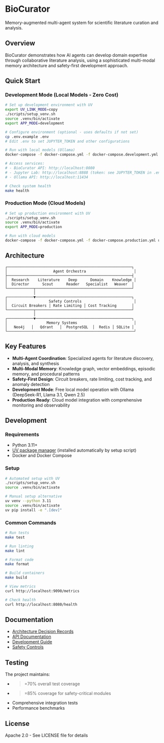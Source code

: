 # BioCurator

Memory-augmented multi-agent system for scientific literature curation and analysis.

## Overview

BioCurator demonstrates how AI agents can develop domain expertise through collaborative literature analysis, using a sophisticated multi-modal memory architecture and safety-first development approach.

## Quick Start

### Development Mode (Local Models - Zero Cost)

```bash
# Set up development environment with UV
export UV_LINK_MODE=copy
./scripts/setup_venv.sh
source .venv/bin/activate
export APP_MODE=development

# Configure environment (optional - uses defaults if not set)
cp .env.example .env
# Edit .env to set JUPYTER_TOKEN and other configurations

# Run with local models (Ollama)
docker-compose -f docker-compose.yml -f docker-compose.development.yml up

# Access services:
# - BioCurator API: http://localhost:8080
# - Jupyter Lab: http://localhost:8888 (token: see JUPYTER_TOKEN in .env or default: biocurator-dev)
# - Ollama API: http://localhost:11434

# Check system health
make health
```

### Production Mode (Cloud Models)

```bash
# Set up production environment with UV
./scripts/setup_venv.sh
source .venv/bin/activate
export APP_MODE=production

# Run with cloud models
docker-compose -f docker-compose.yml -f docker-compose.production.yml up
```

## Architecture

<!-- Architecture Diagram Placeholder: docs/images/architecture.png -->
<!-- TODO: Add detailed system architecture diagram showing component interactions -->

```text
┌─────────────────────────────────────────────────────────┐
│                     Agent Orchestra                      │
├─────────────────────────────────────────────────────────┤
│  Research    Literature    Deep      Domain    Knowledge │
│  Director      Scout      Reader   Specialist   Weaver  │
└────────────┬────────────────────────────────────────────┘
             │
┌────────────▼────────────────────────────────────────────┐
│                   Safety Controls                        │
│  Circuit Breakers │ Rate Limiting │ Cost Tracking       │
└────────────┬────────────────────────────────────────────┘
             │
┌────────────▼────────────────────────────────────────────┐
│                  Memory Systems                          │
│   Neo4j   │   Qdrant   │  PostgreSQL  │  Redis │ SQLite │
└──────────────────────────────────────────────────────────┘
```

## Key Features

- **Multi-Agent Coordination**: Specialized agents for literature discovery, analysis, and synthesis
- **Multi-Modal Memory**: Knowledge graph, vector embeddings, episodic memory, and procedural patterns
- **Safety-First Design**: Circuit breakers, rate limiting, cost tracking, and anomaly detection
- **Development Mode**: Free local model operation with Ollama (DeepSeek-R1, Llama 3.1, Qwen 2.5)
- **Production Ready**: Cloud model integration with comprehensive monitoring and observability

## Development

### Requirements

- Python 3.11+
- [UV package manager](https://docs.astral.sh/uv/) (installed automatically by setup script)
- Docker and Docker Compose

### Setup

```bash
# Automated setup with UV
./scripts/setup_venv.sh
source .venv/bin/activate

# Manual setup alternative
uv venv --python 3.11
source .venv/bin/activate
uv pip install -e ".[dev]"
```

### Common Commands

```bash
# Run tests
make test

# Run linting
make lint

# Format code
make format

# Build containers
make build

# View metrics
curl http://localhost:9090/metrics

# Check health
curl http://localhost:8080/health
```

## Documentation

- [Architecture Decision Records](docs/adr/)
- [API Documentation](docs/api/)
- [Development Guide](docs/development.md)
- [Safety Controls](docs/safety.md)

## Testing

The project maintains:

- >=70% overall test coverage
- >=85% coverage for safety-critical modules
- Comprehensive integration tests
- Performance benchmarks

## License

Apache 2.0 - See LICENSE file for details
